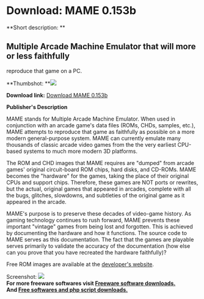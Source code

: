 # Download: MAME 0.153b

**Short description: **

## Multiple Arcade Machine Emulator that will more or less faithfully
reproduce that game on a PC.

  
**Thumbshot: **![](http://www.freewarefiles.com/screenshot/mame097_md.gif)   
  
**Download link:** [Download MAME 0.153b](http://freesoftwares.boysofts.com/MAME_program_14038.html)  
  

**Publisher's Description**  
  

MAME stands for Multiple Arcade Machine Emulator. When used in conjunction
with an arcade game's data files (ROMs, CHDs, samples, etc.), MAME attempts to
reproduce that game as faithfully as possible on a more modern general-purpose
system. MAME can currently emulate many thousands of classic arcade video
games from the the very earliest CPU-based systems to much more modern 3D
platforms.

The ROM and CHD images that MAME requires are "dumped" from arcade games'
original circuit-board ROM chips, hard disks, and CD-ROMs. MAME becomes the
"hardware" for the games, taking the place of their original CPUs and support
chips. Therefore, these games are NOT ports or rewrites, but the actual,
original games that appeared in arcades, complete with all the bugs, glitches,
slowdowns, and subtleties of the original game as it appeared in the arcade.

MAME's purpose is to preserve these decades of video-game history. As gaming
technology continues to rush forward, MAME prevents these important "vintage"
games from being lost and forgotten. This is achieved by documenting the
hardware and how it functions. The source code to MAME serves as this
documentation. The fact that the games are playable serves primarily to
validate the accuracy of the documentation (how else can you prove that you
have recreated the hardware faithfully)?

Free ROM images are available at the [developer's
website](http://www.mamedev.org/roms/).

  
  
Screenshot: ![](http://www.freewarefiles.com/screenshot/mame097.gif)  
**For more freeware softwares visit [Freeware software downloads.](http://freesoftwares.boysofts.com/)**   
**And [Free softwares and php script downloads.](http://www.boysofts.com/)**

